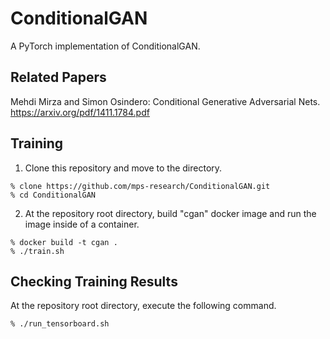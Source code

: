 # ConditionalGAN
A PyTorch implementation of ConditionalGAN.

## Related Papers

Mehdi Mirza and Simon Osindero: Conditional Generative Adversarial Nets. 
https://arxiv.org/pdf/1411.1784.pdf

## Training

1. Clone this repository and move to the directory.

```shell
% clone https://github.com/mps-research/ConditionalGAN.git
% cd ConditionalGAN
```

2. At the repository root directory, build "cgan" docker image and run the image inside of a container.

```shell
% docker build -t cgan .
% ./train.sh
```

## Checking Training Results

At the repository root directory, execute the following command.

```shell
% ./run_tensorboard.sh
```
